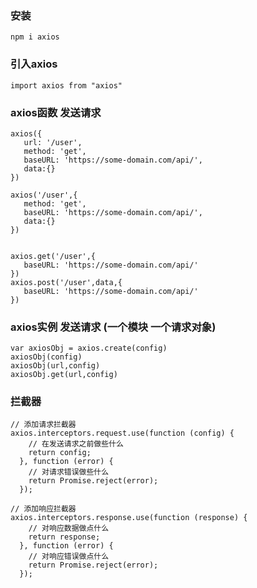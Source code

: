 ### 安装
    npm i axios

### 引入axios
    import axios from "axios"

### axios函数 发送请求
    axios({
       url: '/user',
       method: 'get',
       baseURL: 'https://some-domain.com/api/',
       data:{}
    })

    axios('/user',{
       method: 'get',
       baseURL: 'https://some-domain.com/api/',
       data:{}
    })


    axios.get('/user',{
       baseURL: 'https://some-domain.com/api/'
    })
    axios.post('/user',data,{
       baseURL: 'https://some-domain.com/api/'
    })

### axios实例 发送请求  (一个模块 一个请求对象)
    var axiosObj = axios.create(config)
    axiosObj(config)
    axiosObj(url,config)
    axiosObj.get(url,config)

### 拦截器
    // 添加请求拦截器
    axios.interceptors.request.use(function (config) {
        // 在发送请求之前做些什么
        return config;
      }, function (error) {
        // 对请求错误做些什么
        return Promise.reject(error);
      });

    // 添加响应拦截器
    axios.interceptors.response.use(function (response) {
        // 对响应数据做点什么
        return response;
      }, function (error) {
        // 对响应错误做点什么
        return Promise.reject(error);
      });
